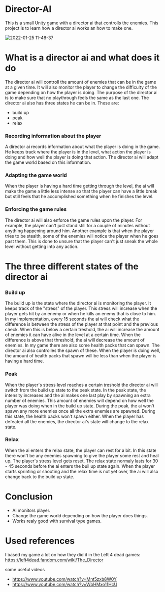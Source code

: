 # Director-AI
This is a small Unity game with a director ai that controlls the enemies.
This project is to learn how a director ai works an how to make one.


![2022-01-25 11-48-37](https://user-images.githubusercontent.com/97293849/150974634-b46ddd11-cb0f-4475-b1e5-5856e8ce858c.gif)



# What is a director ai and what does it do

The director ai will controll the amount of enemies that can be in the game at a given time. It will also monitor the player to change the difficulty of the game depending on how the player is doing. The purpose of the director ai is to make sure that no playthrough feels the same as the last one. The director ai also has three states he can be in. These are:
  - build up
  - peak
  - relax
  

### Recording information about the player
A director ai records information about what the player is doing in the game. He keeps track where the player is in the level, what action the player is doing and how well the player is doing that action. The director ai will adapt the game world based on this information. 

### Adapting the game world
When the player is having a hard time getting through the level, the ai will make the game a little less intense so that the player can have a little break but still feels that he accomplished something when he finishes the level.

### Enforcing the game rules
The director ai will also enforce the game rules upon the player. For example, the player can't just stand still for a couple of minutes without anything happening around him. Another example is that when the player tries to be stealth, some of the enemies will notice the player when he goes past them. This is done to unsure that the player can't just sneak the whole level without getting into any action.

# The three different states of the director ai

### Build up
The build up is the state where the director ai is monitoring the player. It keeps track of the "stress" of the player. This stress will increase when the player gets hit by an enemy or when he kills an enemy that is close to him. In my implementation, every 15 seconds the ai will check what the difference is between the stress of the player at that point and the previous check. When this is below a certain treshold, the ai will increase the amount of enemies it can have alive in the level at a certain time. When the difference is above that threshold, the ai will decrease the amount of enemies. In my game there are also some health packs that can spawn. The director ai also controlles the spawn of these. When the player is doing well, the amount of health packs that spawn will be less than when the player is having a hard time.

### Peak
When the player's stress level reaches a certain treshold the director ai will switch from the build up state to the peak state. In the peak state, the intensity increases and the ai makes one last play by spawning an extra number of enemies. This amount of enemies will depend on how well the player was doing when in the build up state. During the peak, the ai won't spawn any more enemies once all the extra enemies are spawned. During this state, the health packs won't spawn either. When the player has defeated all the enemies, the director ai's state will change to the relax state.

### Relax
When the ai enters the relax state, the player can rest for a bit. In this state there won't be any enemies spawning to give the player some rest and heal up. The player's stress level gets reset. The relax state normaly lasts for 30 - 45 seconds before the ai enters the buil up state again. When the player starts sprinting or shooting and the relax time is not yet over, the ai will also change back to the build up state.

# Conclusion
  - Ai monitors player.
  - Change the game world depending on how the player does things.
  - Works realy good with survival type games.
  
 # Used references
 I based my game a lot on how they did it in the Left 4 dead games: https://left4dead.fandom.com/wiki/The_Director
 
 some useful videos
  - https://www.youtube.com/watch?v=Mnt5zxb8W0Y
  - https://www.youtube.com/watch?v=WbHMxo11HcU


